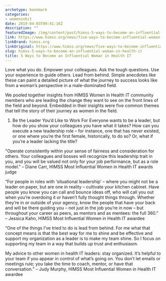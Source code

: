 ```yaml
---
archetype: bookmark
categories:
- womeninhit
date: 2019-04-03T09:41:16Z
description: ""
featuredImage: /img/content/post/himss-5-ways-to-become-an-influential-woman-in-health-it.jpg
link: https://www.himss.org/news/five-ways-to-become-influential-woman-in-health-it
linkBrand: himss.org
linkOriginal: https://www.himss.org/news/five-ways-to-become-influential-woman-in-health-it
slug: himss-5-ways-to-become-an-influential-woman-in-health-it
title: 5 Ways to Become an Influential Woman in Health IT
---
```

Love what you do. Empower your colleagues. Ask the tough questions. Use your experience to guide others. Lead from behind. Simple anecdotes like these can paint a detailed picture of what the journey to success looks like from a woman’s perspective in a male-dominated field.

We pooled together insights from HIMSS Women in Health IT community members who are leading the change they want to see on the front lines of the field and beyond. Embedded in their insights were five common themes that tell the story of their journey as women in the field.

1. Be the Leader You’d Like to Work For
Everyone wants to be a leader, but how do you show your colleagues you have what it takes? How can you execute a new leadership role – for instance, one that has never existed, or one where you’re the first female, historically, to do so? Or, what if you’re a leader lacking the title?

"Operate consistently within your sense of fairness and consideration for others. Your colleagues and bosses will recognize this leadership trait in you, and you will be valued not only for your job performance, but as a role model."
– Diane Carr, HIMSS Most Influential Women in Health IT awards judge

“For people in roles with ‘situational leadership’ – where you might not be a leader on paper, but are one in reality – cultivate your kitchen cabinet. Have people you know you can call and bounce ideas off, who will call you out when you’re overdoing it or haven’t fully thought things through. Whether they’re in or outside of your agency, know the people that have your back and will be there guiding you – not just in the job you’re in now – but throughout your career as peers, as mentors and as mentees: the full 360.”
– Jessica Kahn, HIMSS Most Influential Women in Health IT awardee

“One of the things I’ve tried to do is lead from behind. For me what that concept means is that the best way for me to shine and be effective and support my organization as a leader is to make my team shine. So I focus on supporting my team in a way that builds up trust and enthusiasm.

My advice to other women in health IT leaders: stay organized. It’s helpful to your team if you appear in control of what’s going on. You don’t let emails or meetings rule; you take the time to coach, mentor, or have that conversation.”
– Judy Murphy, HIMSS Most Influential Women in Health IT awardee

